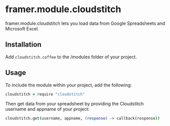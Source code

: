 # framer.module.cloudstitch

framer.module.cloudstitch lets you load data from Google Spreadsheets and Microsoft Excel.

## Installation
Add ```cloudstitch.coffee``` to the /modules folder of your project.

## Usage
To include the module within your project, add the following:

``` coffeescript
cloudstitch = require "cloudstitch"
```

Then get data from your spreadsheet by providing the Cloudstitch username and appname of your project:

``` coffeescript
cloudstitch.get(username, appname, (response) -> callback(response))
```
